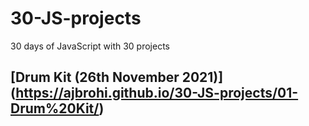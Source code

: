 # 30-JS-projects

30 days of JavaScript with 30 projects

## [Drum Kit (26th November 2021)] (https://ajbrohi.github.io/30-JS-projects/01-Drum%20Kit/)
